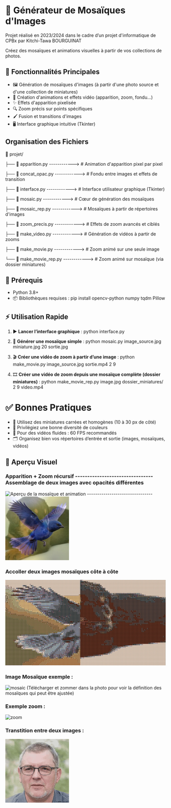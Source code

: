 # 🧩 Générateur de Mosaïques d'Images
Projet réalisé en 2023/2024 dans le cadre d’un projet d'informatique de CPBx par Kitchi-Tawa BOURGUINAT

Créez des mosaïques et animations visuelles à partir de vos collections de photos.

## 🚀 Fonctionnalités Principales

- 🖼️ Génération de mosaïques d'images (à partir d'une photo source et d'une collection de miniatures)
- 🎥 Création d'animations et effets vidéo (apparition, zoom, fondu…)
- ✨ Effets d'apparition pixelisée
- 🔍 Zoom précis sur points spécifiques
- 🖌️ Fusion et transitions d'images
- 🖥️ Interface graphique intuitive (Tkinter)

## Organisation des Fichiers

📂 projet/

├── 📄 apparition.py        ------------>       # Animation d'apparition pixel par pixel

├── 📄 concat_opac.py       ------------>       # Fondu entre images et effets de transition

├── 📄 interface.py         ------------>       # Interface utilisateur graphique (Tkinter)

├── 📄 mosaic.py            ------------>       # Cœur de génération des mosaïques

├── 📄 mosaic_rep.py        ------------>       # Mosaïques à partir de répertoires d'images

├── 📄 zoom_precis.py       ------------>       # Effets de zoom avancés et ciblés

├── 📄 make_video.py        ------------>       # Génération de vidéos à partir de zooms

├── 📄 make_movie.py        ------------>       # Zoom animé sur une seule image

└── 📄 make_movie_rep.py    ------------>       # Zoom animé sur mosaïque (via dossier miniatures)

## 🧪 Prérequis

- Python 3.8+
- 📦 Bibliothèques requises :
pip install opencv-python numpy tqdm Pillow

## ⚡ Utilisation Rapide

1. ▶️ **Lancer l’interface graphique** : python interface.py

2. 🧱 **Générer une mosaïque simple** : python mosaic.py image_source.jpg miniature.jpg 20 sortie.jpg

3. 🎬 **Créer une vidéo de zoom à partir d’une image** : python make_movie.py image_source.jpg sortie.mp4 2 9

4. 🎞️ **Créer une vidéo de zoom depuis une mosaïque complète (dossier miniatures)** : python make_movie_rep.py image.jpg dossier_miniatures/ 2 9 video.mp4


# ✅ Bonnes Pratiques
- 📐 Utilisez des miniatures carrées et homogènes (10 à 30 px de côté)
- 🎨 Privilégiez une bonne diversité de couleurs
- 🎥 Pour des vidéos fluides : 60 FPS recommandés
- 🗂️ Organisez bien vos répertoires d’entrée et sortie (images, mosaïques, vidéos)


## 🎥 Aperçu Visuel

### Apparition + Zoom récursif -------------------------------- Assemblage de deux images avec opacités différentes
![Aperçu de la mosaïque et animation](assets/ezgif-43393e2f6fcbb1.gif) -------------------------------- ![Aperçu](assets/opac.jpg) 

### Accoller deux images mosaïques côte à côte 
![colle+mosaic](assets/colle.jpg)

### Image Mosaïque exemple :
![mosaic](assets/mosaique_persons.jpg)
(Télécharger et zommer dans la photo pour voir la définition des mosaïques qui peut être ajustée)


### Exemple zoom :
![zoom](assets/test_fin.gif)


### Transtition entre deux images : 
![transition](assets/ezgif-43aa6346ec47b2.gif)

